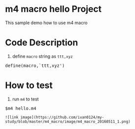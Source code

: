 # m4 macro hello Project
This sample demo how to use m4 macro

# Code Description
1. define `macro` string as `ttt,xyz`
<pre>
define(macro,`ttt,xyz')
</pre>

# How to test
1. run `m4` to test
<pre>
$m4 hello.m4
</pre>

    ![link image](https://github.com/ivan0124/my-study/blob/master/m4_macro/image/m4_macro_20160511_1.png)
